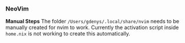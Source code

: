 ### NeoVim

**Manual Steps**
The folder `/Users/gdenys/.local/share/nvim` needs to be manually created for nvim to work.  Currently the activation script inside `home.nix` is not working to create this automatically.